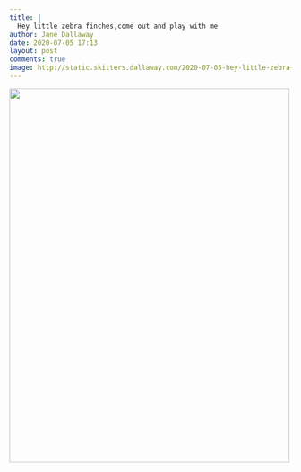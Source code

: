 ```yaml
---
title: |
  Hey little zebra finches,come out and play with me
author: Jane Dallaway
date: 2020-07-05 17:13
layout: post
comments: true
image: http://static.skitters.dallaway.com/2020-07-05-hey-little-zebra-finches-come-out-and-play-with-me-thumb-1-IMG-0719.JPG
---
```


<div>
        <a href="http://static.skitters.dallaway.com/2020-07-05-hey-little-zebra-finches-come-out-and-play-with-me-fullsize-1-IMG-0719.JPG">
          <img src="http://static.skitters.dallaway.com/2020-07-05-hey-little-zebra-finches-come-out-and-play-with-me-thumb-1-IMG-0719.JPG" width="500" height="667"/>
        </a>
      </div>


  
      